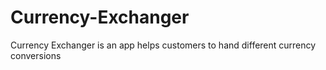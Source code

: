 # Currency-Exchanger
 Currency Exchanger is an app helps customers to hand different currency conversions
